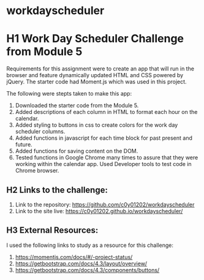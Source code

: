 # workdayscheduler

# H1 Work Day Scheduler Challenge from Module 5

Requirements for this assignment were to create an app that will run in the browser and feature dynamically updated HTML and CSS powered by jQuery.
The starter code had Moment.js which was used in this project.

The following were stepts taken to make this app:

1. Downloaded the starter code from the Module 5.
2. Added descriptions of each column in HTML to format each hour on the calendar.
3. Added styling to buttons in css to create colors for the work day scheduler columns.
4. Added functions in javascript for each time block for past present and future.
5. Added functions for saving content on the DOM.
6. Tested functions in Google Chrome many times to assure that they were working within the calendar app. Used Developer tools to test code in Chrome browser.

## H2 Links to the challenge:

1. Link to the repository:
   https://github.com/c0y01202/workdayscheduler
2. Link to the site live:
   https://c0y01202.github.io/workdayscheduler/

## H3 External Resources:

I used the following links to study as a resource for this challenge:

1. https://momentjs.com/docs/#/-project-status/
2. https://getbootstrap.com/docs/4.3/layout/overview/
3. https://getbootstrap.com/docs/4.3/components/buttons/
